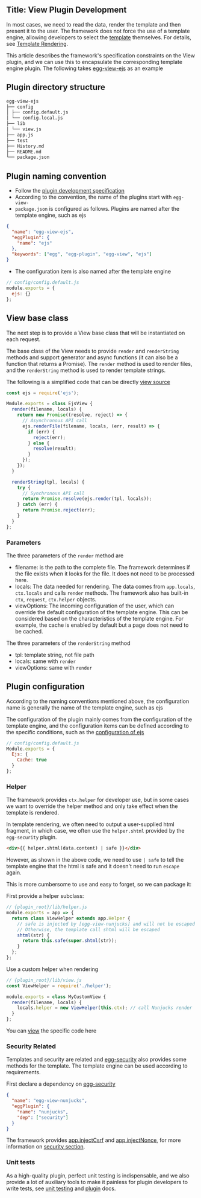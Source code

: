 ## Title: View Plugin Development

In most cases, we need to read the data, render the template and then present it to the user. The framework does not force the use of a template engine, allowing developers to select the [template](../core/view.md) themselves. For details, see [Template Rendering](../core/view.md).

This article describes the framework's specification constraints on the View plugin, and we can use this to encapsulate the corresponding template engine plugin. The following takes [egg-view-ejs] as an example

## Plugin directory structure

```bash
egg-view-ejs
├── config
│ ├── config.default.js
│ └── config.local.js
├── lib
│ └── view.js
├── app.js
├── test
├── History.md
├── README.md
└── package.json
```

## Plugin naming convention

* Follow the [plugin development specification](./plugin.md)
* According to the convention, the name of the plugins start with `egg-view-`
* `package.json` is configured as follows. Plugins are named after the template engine, such as ejs

```json
{
  "name": "egg-view-ejs",
  "eggPlugin": {
    "name": "ejs"
  },
  "keywords": ["egg", "egg-plugin", "egg-view", "ejs"]
}
```

* The configuration item is also named after the template engine

```js
// config/config.default.js
module.exports = {
  ejs: {}
};
```

## View base class

The next step is to provide a View base class that will be instantiated on each request.

The base class of the View needs to provide `render` and `renderString` methods and support generator and async functions (it can also be a function that returns a Promise). The `render` method is used to render files, and the `renderString` method is used to render template strings.

The following is a simplified code that can be directly [view source](https://github.com/eggjs/egg-view-ejs/blob/master/lib/view.js)

```js
const ejs = require('ejs');

Mmdule.exports = class EjsView {
  render(filename, locals) {
    return new Promise((resolve, reject) => {
      // Asynchronous API call
      ejs.renderFile(filename, locals, (err, result) => {
        if (err) {
          reject(err);
        } else {
          resolve(result);
        }
      });
    });
  }

  renderString(tpl, locals) {
    try {
      // Synchronous API call
      return Promise.resolve(ejs.render(tpl, locals));
    } catch (err) {
      return Promise.reject(err);
    }
  }
};
```

### Parameters

The three parameters of the `render` method are

* filename: is the path to the complete file. The framework determines if the file exists when it looks for the file. It does not need to be processed here.
* locals: The data needed for rendering. The data comes from `app.locals`, `ctx.locals` and calls `render` methods. The framework also has built-in `ctx`, `request`, `ctx.helper` objects.
* viewOptions: The incoming configuration of the user, which can override the default configuration of the template engine. This can be considered based on the characteristics of the template engine. For example, the cache is enabled by default but a page does not need to be cached.

The three parameters of the `renderString` method

* tpl: template string, not file path
* locals: same with `render`
* viewOptions: same with `render`

## Plugin configuration

According to the naming conventions mentioned above, the configuration name is generally the name of the template engine, such as ejs

The configuration of the plugin mainly comes from the configuration of the template engine, and the configuration items can be defined according to the specific conditions, such as the [configuration of ejs](https://github.com/mde/ejs#options)

```js
// config/config.default.js
Module.exports = {
  Ejs: {
    Cache: true
  }
};
```

### Helper

The framework provides `ctx.helper` for developer use, but in some cases we want to override the helper method and only take effect when the template is rendered.

In template rendering, we often need to output a user-supplied html fragment, in which case, we often use the `helper.shtml` provided by the `egg-security` plugin.

```html
<div>{{ helper.shtml(data.content) | safe }}</div>
```

However, as shown in the above code, we need to use `| safe` to tell the template engine that the html is safe and it doesn't need to run `escape` again.

This is more cumbersome to use and easy to forget, so we can package it:

First provide a helper subclass:

```js
// {plugin_root}/lib/helper.js
module.exports = app => {
  return class ViewHelper extends app.Helper {
    // safe is injected by [egg-view-nunjucks] and will not be escaped during rendering.
    // Otherwise, the template call shtml will be escaped
    shtml(str) {
      return this.safe(super.shtml(str));
    }
  };
};
```

Use a custom helper when rendering

```js
// {plugin_root}/lib/view.js
const ViewHelper = require('./helper');

module.exports = class MyCustomView {
  render(filename, locals) {
    locals.helper = new ViewHelper(this.ctx); // call Nunjucks render
  }
};
```

You can [view](https://github.com/eggjs/egg-view-nunjucks/blob/2ee5ee992cfd95bc0bb5b822fbd72a6778edb118/lib/view.js#L11) the specific code here

### Security Related

Templates and security are related and [egg-security] also provides some methods for the template. The template engine can be used according to requirements.

First declare a dependency on [egg-security]

```json
{
  "name": "egg-view-nunjucks",
  "eggPlugin": {
    "name": "nunjucks",
    "dep": ["security"]
  }
}
```

The framework provides [app.injectCsrf](../core/security.md#appinjectcsrfstr) and [app.injectNonce](../core/security.md#appinjectnonncestr), for more information on [security section](../core/security.md).

### Unit tests

As a high-quality plugin, perfect unit testing is indispensable, and we also provide a lot of auxiliary tools to make it painless for plugin developers to write tests, see [unit testing](../core/unittest.md) and [plugin](./plugin.md) docs.

[egg-security]: https://github.com/eggjs/egg-security
[egg-view-nunjucks]: https://github.com/eggjs/egg-view-nunjucks
[egg-view-ejs]: https://github.com/eggjs/egg-view-ejs

